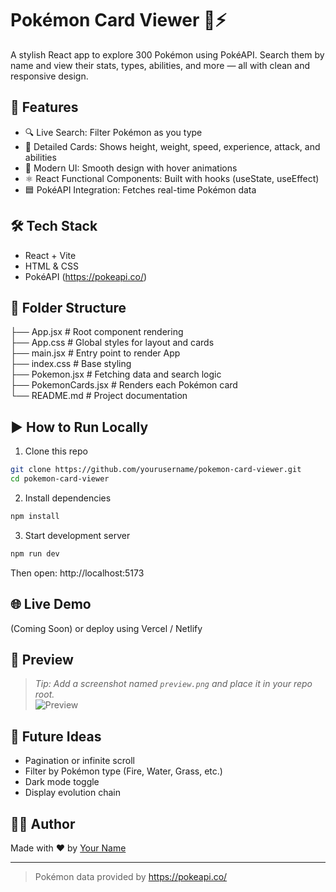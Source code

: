 
# Pokémon Card Viewer 🧢⚡  
A stylish React app to explore 300 Pokémon using PokéAPI. Search them by name and view their stats, types, abilities, and more — all with clean and responsive design.  

## 🚀 Features  
- 🔍 Live Search: Filter Pokémon as you type  
- 🧬 Detailed Cards: Shows height, weight, speed, experience, attack, and abilities  
- 🎨 Modern UI: Smooth design with hover animations  
- ⚛️ React Functional Components: Built with hooks (useState, useEffect)  
- 🟦 PokéAPI Integration: Fetches real-time Pokémon data  

## 🛠️ Tech Stack  
- React + Vite  
- HTML & CSS  
- PokéAPI (https://pokeapi.co/)  

## 📁 Folder Structure  
├── App.jsx              # Root component rendering <Pokemon />  
├── App.css              # Global styles for layout and cards  
├── main.jsx             # Entry point to render App  
├── index.css            # Base styling  
├── Pokemon.jsx          # Fetching data and search logic  
├── PokemonCards.jsx     # Renders each Pokémon card  
└── README.md            # Project documentation  

## ▶️ How to Run Locally  
1. Clone this repo  
```bash  
git clone https://github.com/yourusername/pokemon-card-viewer.git  
cd pokemon-card-viewer  
```  
2. Install dependencies  
```bash  
npm install  
```  
3. Start development server  
```bash  
npm run dev  
```  
Then open: http://localhost:5173  

## 🌐 Live Demo  
(Coming Soon) or deploy using Vercel / Netlify  

## 📸 Preview  
> _Tip: Add a screenshot named `preview.png` and place it in your repo root._  
![Preview](./preview.png)  

## 🧠 Future Ideas  
- Pagination or infinite scroll  
- Filter by Pokémon type (Fire, Water, Grass, etc.)  
- Dark mode toggle  
- Display evolution chain  

## 👨‍💻 Author  
Made with ❤️ by [Your Name](https://github.com/yourusername)  

---  
> Pokémon data provided by https://pokeapi.co/
